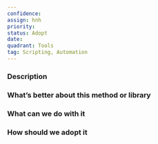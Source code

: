 ```yaml
---
confidence: 
assign: hnh
priority: 
status: Adopt
date: 
quadrant: Tools
tag: Scripting, Automation
---
```


<!-- table_of_contents a7d84bf9-34c0-4678-912b-4bfdb724d93f -->

### Description


### What’s better about this method or library


### What can we do with it


### How should we adopt it


<!-- child_database 5a92d1d7-448d-4959-85f2-3c8986937165 -->

